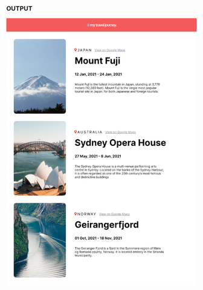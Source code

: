 ### OUTPUT

  ![Screenshot](https://github.com/Sabari2002/React/blob/main/traveljournal/screenshot/output%20screenshot.png)
